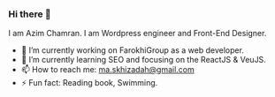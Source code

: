 ### Hi there 👋
I am Azim Chamran. I am Wordpress engineer and Front-End Designer. 

- 🔭 I’m currently working on FarokhiGroup as a web developer.
- 🌱 I’m currently learning SEO and  focusing on the ReactJS & VeuJS.
- 📫 How to reach me: ma.skhizadah@gmail.com
- ⚡ Fun fact: Reading book, Swimming.

<!--
**azimchamran/azimchamran** is a ✨ _special_ ✨ repository because its `README.md` (this file) appears on your GitHub profile.

Here are some ideas to get you started:

-->
